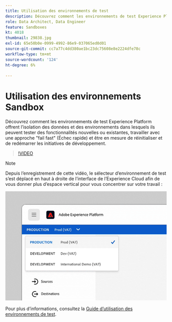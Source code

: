 ```yaml
---
title: Utilisation des environnements de test
description: Découvrez comment les environnements de test Experience Platform offrent l’isolation des données et des environnements dans lesquels ils peuvent tester des fonctionnalités nouvelles ou existantes, travailler avec une approche "fail fast" (Échec rapide) et être en mesure de réinitialiser et de redémarrer les initiatives de développement.
role: Data Architect, Data Engineer
feature: Sandboxes
kt: 4018
thumbnail: 29838.jpg
exl-id: 65e50b0e-0999-4992-86e9-037065ed0d01
source-git-commit: cc7a77c4dd380ae1bc23dc75608e8e2224dfe78c
workflow-type: tm+mt
source-wordcount: '124'
ht-degree: 6%

---
```


# Utilisation des environnements Sandbox

Découvrez comment les environnements de test Experience Platform offrent l’isolation des données et des environnements dans lesquels ils peuvent tester des fonctionnalités nouvelles ou existantes, travailler avec une approche &quot;fail fast&quot; (Échec rapide) et être en mesure de réinitialiser et de redémarrer les initiatives de développement.

>[!VIDEO](https://video.tv.adobe.com/v/29838/?quality=12&learn=on)

>[!NOTE]
>
>Depuis l’enregistrement de cette vidéo, le sélecteur d’environnement de test s’est déplacé en haut à droite de l’interface de l’Experience Cloud afin de vous donner plus d’espace vertical pour vous concentrer sur votre travail :
>
> ![Déplacement du sélecteur de sandbox](../assets/sandbox-switcher.gif)

Pour plus d’informations, consultez la [Guide d’utilisation des environnements de test](https://experienceleague.adobe.com/docs/experience-platform/sandbox/home.html?lang=fr).
